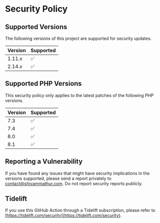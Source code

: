 # Security Policy

## Supported Versions

The following versions of this project are supported for security updates.

| Version | Supported          |
| ------- | ------------------ |
| 1.11.x  | :white_check_mark: |
| 2.14.x  | :white_check_mark: |

## Supported PHP Versions

This security policy only applies to the latest patches of the following PHP versions.

| Version | Supported          |
| ------- | ------------------ |
| 7.3     | :white_check_mark: |
| 7.4     | :white_check_mark: |
| 8.0     | :white_check_mark: |
| 8.1     | :white_check_mark: |

## Reporting a Vulnerability

If you have found any issues that might have security implications in the versions supported, please send a report privately to [contact@shivammathur.com](mailto:contact@shivammathur.com).
Do not report security reports publicly.

## Tidelift

If you use this GitHub Action through a Tidelift subscription, please refer to [https://tidelift.com/security](https://tidelift.com/security).